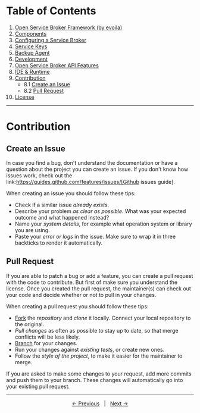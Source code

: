 # Table of Contents

1. [Open Service Broker Framework (by evoila)](../README.md)
2. [Components](components.md)
3. [Configuring a Service Broker](configure-service-broker.md)
4. [Service Keys](service-keys.md)
5. [Backup Agent](backup-agent.md)
6. [Development](development.md)
7. [Open Service Broker API Features](osb-api-features.md)
8. [IDE & Runtime](ide-runtime.md)
9. [Contribution](#contribution)
    * 8.1 [Create an Issue](#create-an-issue)
    * 8.2 [Pull Request](#pull-request)
10. [License](license.md)
---

# Contribution

## Create an Issue

In case you find a bug, don't understand the documentation or have a question about the project you can create an issue. If you don't know how issues work, check out the link:https://guides.github.com/features/issues/[Github issues guide].

When creating an issue you should follow these tips:

- Check if a similar issue *already exists*.
- Describe your problem *as clear as possible*. What was your expected outcome and what happened instead?
- Name your *system details*, for example what operation system or library you are using.
- Paste your *error or logs* in the issue. Make sure to wrap it in three backticks to render it automatically.

## Pull Request

If you are able to patch a bug or add a feature, you can create a pull request with the code to contribute. But first of make sure you understand the license. Once you created the pull request, the maintainer(s) can check out your code and decide whether or not to pull in your changes.

When creating a pull request you should follow these tips:

- [Fork](https://guides.github.com/activities/forking/) the *repository* and *clone* it locally. Connect your local repository to the original.
- *Pull changes* as often as possible to stay up to date, so that merge conflicts will be less likely.
- [Branch](https://guides.github.com/introduction/flow/) for your changes.
- Run your changes against *existing tests*, or create new ones. 
- Follow the *style of the project*, to make it easier for the maintainer to merge.

If you are asked to make some changes to your request, add more commits and push them to your branch. These changes will automatically go into your existing pull request.

---

<p align="center">
    <span ><a href="ide-runtime.md"><- Previous</a></span>
	    <span>&nbsp; | &nbsp;</span> 
    <span><a href="license.md">Next -></a></span>
</p>
